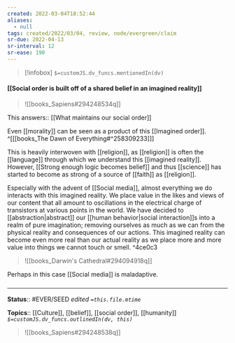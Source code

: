 ```yaml
---
created: 2022-03-04T18:52:44 
aliases:
  - null
tags: created/2022/03/04, review, node/evergreen/claim
sr-due: 2022-04-13
sr-interval: 12
sr-ease: 190
---
```

> [!infobox]
`$=customJS.dv_funcs.mentionedIn(dv)`

#### [[Social order is built off of a shared belief in an imagined reality]] 

> ![[books_Sapiens#294248534q]]

This 
answers:: [[What maintains our social order]]

Even [[morality]] can be seen as a product of this [[Imagined order]].
^[[[books_The Dawn of Everything#^258309233]]]

This is heavily interwoven with [[religion]], as [[religion]] is often the [[language]] through which we understand this [[imagined reality]].
However, [[Strong enough logic becomes belief]] and thus
[[science]] has started to become as strong of a source of [[faith]] as [[religion]].



Especially with the advent of [[Social media]], almost everything we do interacts with this imagined reality. We place value in the likes and views of our content that all amount to oscillations in the electrical charge of transistors at various points in the world. We have decided to [[abstraction|abstract]] our [[human behavior|social interaction]]s into a realm of pure imagination; removing ourselves as much as we can from the physical reality and consequences of our actions. This imagined reality can become even more real than our actual reality as we place more and more value into things we cannot touch or smell. ^4ce0c3

> ![[books_Darwin's Cathedral#294094918q]]

Perhaps in this case [[Social media]] is maladaptive.

### <hr class="footnote"/>

**Status**:: #EVER/SEED 
*edited `=this.file.mtime`*

**Topics**:: [[Culture]], [[belief]], [[social order]], [[humanity]]
*`$=customJS.dv_funcs.outlinedIn(dv, this)`*

> ![[books_Sapiens#294248538q]]